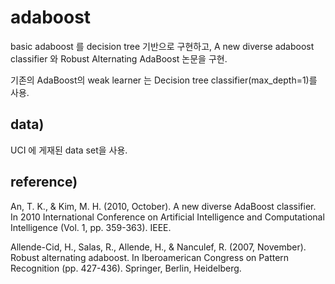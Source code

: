 # adaboost
basic adaboost 를 decision tree 기반으로 구현하고,
A new diverse adaboost classifier 와 Robust Alternating AdaBoost 논문을 구현.

기존의 AdaBoost의 weak learner 는 Decision tree classifier(max_depth=1)를 사용.

## data)
UCI 에 게재된 data set을 사용.

## reference)
An, T. K., & Kim, M. H. (2010, October). A new diverse AdaBoost classifier. In 2010 International Conference on Artificial Intelligence and Computational Intelligence (Vol. 1, pp. 359-363). IEEE.

Allende-Cid, H., Salas, R., Allende, H., & Nanculef, R. (2007, November). Robust alternating adaboost. In Iberoamerican Congress on Pattern Recognition (pp. 427-436). Springer, Berlin, Heidelberg.
